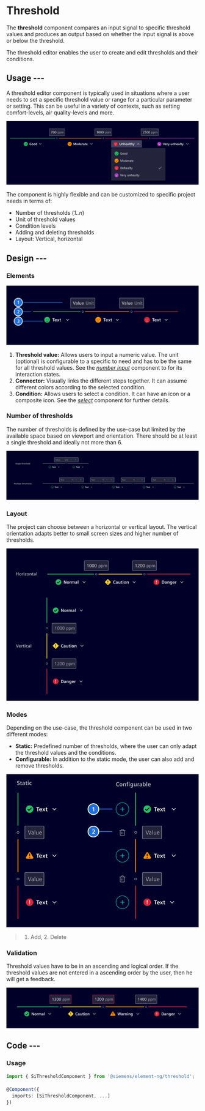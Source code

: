 # Threshold

The **threshold** component compares an input signal to specific threshold
values and produces an output based on whether the input signal is above or
below the threshold.

The threshold editor enables the user to create and edit thresholds and their
conditions.

## Usage ---

A threshold editor component is typically used in situations where a user needs
to set a specific threshold value or range for a particular parameter or setting.
This can be useful in a variety of contexts, such as setting comfort-levels, air
quality-levels and more.

![Threshold](images/threshold.png)

The component is highly flexible and can be customized to specific project needs
in terms of:

- Number of thresholds (*1..n*)
- Unit of threshold values
- Condition levels
- Adding and deleting thresholds
- Layout: Vertical, horizontal

## Design ---

### Elements

![Threshold elements](images/threshold-usage-specification.png)

1. **Threshold value:** Allows users to input a numeric value. The unit
   (optional) is configurable to a specific to need and has to be the same for
   all threshold values. See the [*number input*](../forms-inputs/number-input.md)
   component to for its interaction states.
2. **Connector:** Visually links the different steps together. It can assume
   different colors according to the selected condition.
3. **Condition:** Allows users to select a condition. It can have an icon or a composite icon. See the [*select*](../forms-inputs/select.md)
   component for further details.

### Number of thresholds

The number of thresholds is defined by the use-case but limited by the available
space based on viewport and orientation. There should be at least a single
threshold and ideally not more than 6.

![Number of thresholds](images/threshold-usage-number.png)

### Layout

The project can choose between a horizontal or vertical layout. The vertical
orientation adapts better to small screen sizes and higher number of thresholds.

![Threshold Layout](images/threshold-usage-layout.png)

### Modes

Depending on the use-case, the threshold component can be used in two different
modes:

- **Static:** Predefined number of thresholds, where the user can only adapt
  the threshold values and the conditions.
- **Configurable:** In addition to the static mode, the user can also add and
  remove thresholds.

![Threshold modes](images/threshold-usage-configuration.png)

> 1. Add, 2. Delete

### Validation

Threshold values have to be in an ascending and logical order. If the threshold
values are not entered in a ascending order by the user, then he will get a
feedback.

![Threshold validation](images/threshold-usage-validation.png)

## Code ---

### Usage

```ts
import { SiThresholdComponent } from '@siemens/element-ng/threshold';

@Component({
  imports: [SiThresholdComponent, ...]
})
```

<si-docs-component example="si-threshold/si-threshold"></si-docs-component>

<si-docs-api component="SiThresholdComponent"></si-docs-api>

<si-docs-types></si-docs-types>
